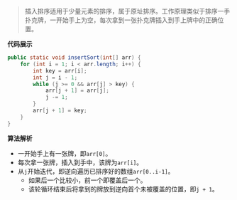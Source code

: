 > 插入排序适用于少量元素的排序，属于原址排序。工作原理类似于排序一手扑克牌，一开始手上为空，每次拿到一张扑克牌插入到手上牌中的正确位置。

**代码展示**

```java
public static void insertSort(int[] arr) {
    for (int i = 1; i < arr.length; i++) {
        int key = arr[i];
        int j = i - 1;
        while (j >= 0 && arr[j] > key) {
            arr[j + 1] = arr[j];
            j -= 1;
        }
        arr[j + 1] = key;
    }
}
```

**算法解析**

* 一开始手上有一张牌，即`arr[0]`。
* 每次拿一张牌，插入到手中，该牌为`arr[i]`。
* 从`j`开始迭代，即逆向遍历已排序好的数组`arr[0..i-1]`。
  * 如果后一个比较小，前一个即覆盖后一个。
  * 该轮循环结束后将拿到的牌放到逆向首个未被覆盖的位置，即`j + 1`。